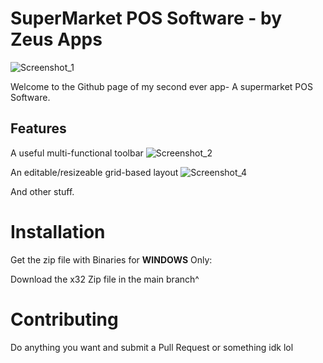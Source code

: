 # SuperMarket POS Software - by Zeus Apps

![Screenshot_1](https://user-images.githubusercontent.com/87208083/132678198-8cb4d6d2-68ac-47fc-8290-0dcf7067f7c3.png)

Welcome to the Github page of my second ever app-
A supermarket POS Software.

## Features

A useful multi-functional toolbar
![Screenshot_2](https://user-images.githubusercontent.com/87208083/132678527-7e1a401a-ad86-4305-b5f2-2bff3f4333eb.png)

An editable/resizeable grid-based layout
![Screenshot_4](https://user-images.githubusercontent.com/87208083/132678893-5d12f105-d438-481b-915f-69efc3e2d42d.png)

And other stuff.

# Installation
Get the zip file with Binaries for **WINDOWS** Only:

Download the x32 Zip file in the main branch^

# Contributing
Do anything you want and submit a Pull Request or something idk lol

